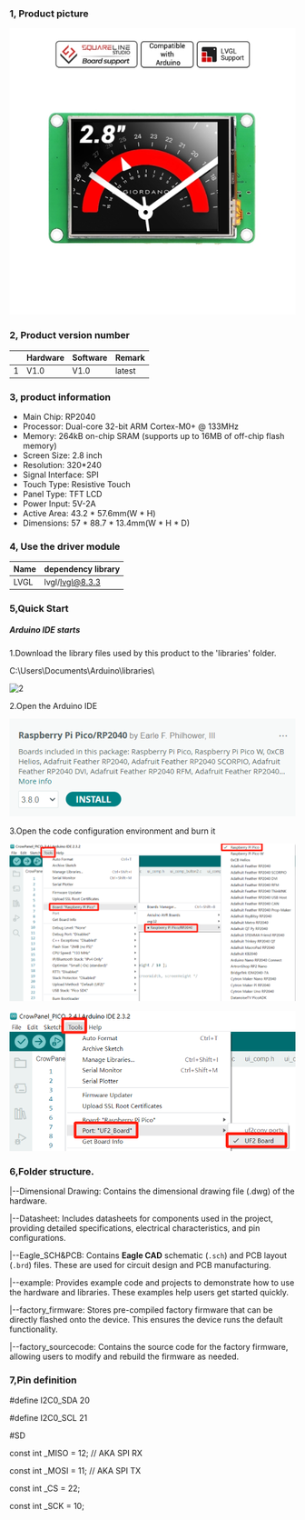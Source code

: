 ### 1, Product picture

![2.8_pico_hmi_display_without_case](./2.8_pico_hmi_display_without_case.jpg)

### 2, Product version number

|      | Hardware | Software | Remark |
| ---- | -------- | -------- | ------ |
| 1    | V1.0     | V1.0     | latest |

### 3, product information

- Main Chip: RP2040
- Processor: Dual-core 32-bit ARM Cortex-M0+ @ 133MHz
- Memory: 264kB on-chip SRAM (supports up to 16MB of off-chip flash memory)
- Screen Size: 2.8 inch
- Resolution: 320*240
- Signal Interface: SPI
- Touch Type: Resistive Touch
- Panel Type: TFT LCD
- Power Input: 5V-2A
- Active Area: 43.2 * 57.6mm(W * H)
- Dimensions: 57 * 88.7 * 13.4mm(W * H * D)

### 4, Use the driver module

| Name | dependency library |
| ---- | ------------------ |
| LVGL | lvgl/lvgl@8.3.3    |

### 5,Quick Start

##### Arduino IDE starts

1.Download the library files used by this product to the 'libraries' folder.

C:\Users\Documents\Arduino\libraries\

![2](https://github.com/user-attachments/assets/86c568bb-3921-4a07-ae91-62d7ce752e50)



2.Open the Arduino IDE

![rp2040_install](./rp2040_install.png)



3.Open the code configuration environment and burn it

![select-board](./select-board.png)

![select-port](./select-port.png)

### 6,Folder structure.

|--Dimensional Drawing: Contains the dimensional drawing file (.dwg) of the hardware.

|--Datasheet: Includes datasheets for components used in the project, providing detailed specifications, electrical characteristics, and pin configurations.

|--Eagle_SCH&PCB: Contains **Eagle CAD** schematic (`.sch`) and PCB layout (`.brd`) files. These are used for circuit design and PCB manufacturing.

|--example: Provides example code and projects to demonstrate how to use the hardware and libraries. These examples help users get started quickly.

|--factory_firmware: Stores pre-compiled factory firmware that can be directly flashed onto the device. This ensures the device runs the default functionality.

|--factory_sourcecode: Contains the source code for the factory firmware, allowing users to modify and rebuild the firmware as needed.

### 7,Pin definition

#define I2C0_SDA 20

#define I2C0_SCL 21



#SD

const int _MISO = 12;  // AKA SPI RX

const int _MOSI = 11;  // AKA SPI TX

const int _CS = 22;

const int _SCK = 10;

